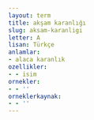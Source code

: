 ```yaml
---
layout: term
title: akşam karanlığı
slug: aksam-karanligi
letter: A
lisan: Türkçe
anlamlar:
- alaca karanlık
ozellikler:
- - isim
ornekler:
- - ''
orneklerkaynak:
- - ''
---
```

